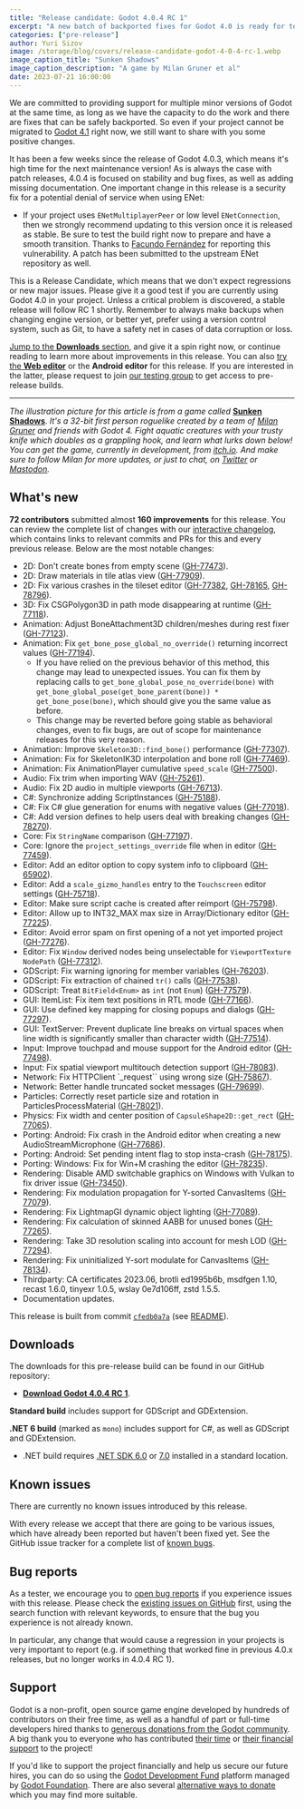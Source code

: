 ```yaml
---
title: "Release candidate: Godot 4.0.4 RC 1"
excerpt: "A new batch of backported fixes for Godot 4.0 is ready for testing! Even if you aren't able to move to Godot 4.1 just yet, we can't leave you without support and improvements."
categories: ["pre-release"]
author: Yuri Sizov
image: /storage/blog/covers/release-candidate-godot-4-0-4-rc-1.webp
image_caption_title: "Sunken Shadows"
image_caption_description: "A game by Milan Gruner et al"
date: 2023-07-21 16:00:00
---
```


We are committed to providing support for multiple minor versions of Godot at the same time, as long as we have the capacity to do the work and there are fixes that can be safely backported. So even if your project cannot be migrated to [Godot 4.1](/article/maintenance-release-godot-4-1-1) right now, we still want to share with you some positive changes.

It has been a few weeks since the release of Godot 4.0.3, which means it's high time for the next maintenance version! As is always the case with patch releases, 4.0.4 is focused on stability and bug fixes, as well as adding missing documentation. One important change in this release is a security fix for a potential denial of service when using ENet:
- If your project uses `ENetMultiplayerPeer` or low level `ENetConnection`, then we strongly recommend updating to this version once it is released as stable. Be sure to test the build right now to prepare and have a smooth transition. Thanks to [Facundo Fernández](https://github.com/Facundo15) for reporting this vulnerability. A patch has been submitted to the upstream ENet repository as well.

This is a Release Candidate, which means that we don't expect regressions or new major issues. Please give it a good test if you are currently using Godot 4.0 in your project. Unless a critical problem is discovered, a stable release will follow RC 1 shortly. Remember to always make backups when changing engine version, or better yet, prefer using a version control system, such as Git, to have a safety net in cases of data corruption or loss.

[Jump to the **Downloads** section](#downloads), and give it a spin right now, or continue reading to learn more about improvements in this release. You can also [try the **Web editor**](https://editor.godotengine.org/releases/4.0.4.rc1/) or the **Android editor** for this release. If you are interested in the latter, please request to join [our testing group](https://groups.google.com/g/godot-testers) to get access to pre-release builds.

-----

*The illustration picture for this article is from a game called* [**Sunken Shadows**](https://alghost.itch.io/sunken-shadows). *It's a 32-bit first person roguelike created by a team of [Milan Gruner](https://gruner.tech/) and friends with Godot 4. Fight aquatic creatures with your trusty knife which doubles as a grappling hook, and learn what lurks down below! You can get the game, currently in development, from [itch.io](https://alghost.itch.io/sunken-shadows). And make sure to follow Milan for more updates, or just to chat, on [Twitter](https://twitter.com/algh0st) or [Mastodon](https://mastodon.gamedev.place/@alghost).*

## What's new

**72 contributors** submitted almost **160 improvements** for this release. You can review the complete list of changes with our [interactive changelog](https://godotengine.github.io/godot-interactive-changelog/#4.0.4-rc1), which contains links to relevant commits and PRs for this and every previous release. Below are the most notable changes:

- 2D: Don't create bones from empty scene ([GH-77473](https://github.com/godotengine/godot/pull/77473)).
- 2D: Draw materials in tile atlas view ([GH-77909](https://github.com/godotengine/godot/pull/77909)).
- 2D: Fix various crashes in the tileset editor ([GH-77382](https://github.com/godotengine/godot/pull/77382), [GH-78165](https://github.com/godotengine/godot/pull/78165), [GH-78796](https://github.com/godotengine/godot/pull/78796)).
- 3D: Fix CSGPolygon3D in path mode disappearing at runtime ([GH-77118](https://github.com/godotengine/godot/pull/77118)).
- Animation: Adjust BoneAttachment3D children/meshes during rest fixer ([GH-77123](https://github.com/godotengine/godot/pull/77123)).
- Animation: Fix `get_bone_pose_global_no_override()` returning incorrect values ([GH-77194](https://github.com/godotengine/godot/pull/77194)).
  - If you have relied on the previous behavior of this method, this change may lead to unexpected issues. You can fix them by replacing calls to `get_bone_global_pose_no_override(bone)` with `get_bone_global_pose(get_bone_parent(bone)) * get_bone_pose(bone)`, which should give you the same value as before.
  - This change may be reverted before going stable as behavioral changes, even to fix bugs, are out of scope for maintenance releases for this very reason.
- Animation: Improve `Skeleton3D::find_bone()` performance ([GH-77307](https://github.com/godotengine/godot/pull/77307)).
- Animation: Fix for SkeletonIK3D interpolation and bone roll ([GH-77469](https://github.com/godotengine/godot/pull/77469)).
- Animation: Fix AnimationPlayer cumulative `speed_scale` ([GH-77500](https://github.com/godotengine/godot/pull/77500)).
- Audio: Fix trim when importing WAV ([GH-75261](https://github.com/godotengine/godot/pull/75261)).
- Audio: Fix 2D audio in multiple viewports ([GH-76713](https://github.com/godotengine/godot/pull/76713)).
- C#: Synchronize adding ScriptInstances ([GH-75188](https://github.com/godotengine/godot/pull/75188)).
- C#: Fix C# glue generation for enums with negative values ([GH-77018](https://github.com/godotengine/godot/pull/77018)).
- C#: Add version defines to help users deal with breaking changes ([GH-78270](https://github.com/godotengine/godot/pull/78270)).
- Core: Fix `StringName` comparison ([GH-77197](https://github.com/godotengine/godot/pull/77197)).
- Core: Ignore the `project_settings_override` file when in editor ([GH-77459](https://github.com/godotengine/godot/pull/77459)).
- Editor: Add an editor option to copy system info to clipboard ([GH-65902](https://github.com/godotengine/godot/pull/65902)).
- Editor: Add a `scale_gizmo_handles` entry to the `Touchscreen` editor settings ([GH-75718](https://github.com/godotengine/godot/pull/75718)).
- Editor: Make sure script cache is created after reimport ([GH-75798](https://github.com/godotengine/godot/pull/75798)).
- Editor: Allow up to INT32_MAX max size in Array/Dictionary editor ([GH-77225](https://github.com/godotengine/godot/pull/77225)).
- Editor: Avoid error spam on first opening of a not yet imported project ([GH-77276](https://github.com/godotengine/godot/pull/77276)).
- Editor: Fix `Window` derived nodes being unselectable for `ViewportTexture` `NodePath` ([GH-77312](https://github.com/godotengine/godot/pull/77312)).
- GDScript: Fix warning ignoring for member variables ([GH-76203](https://github.com/godotengine/godot/pull/76203)).
- GDScript: Fix extraction of chained `tr()` calls ([GH-77538](https://github.com/godotengine/godot/pull/77538)).
- GDScript: Treat `BitField<Enum>` as `int` (not `Enum`) ([GH-77579](https://github.com/godotengine/godot/pull/77579)).
- GUI: ItemList: Fix item text positions in RTL mode ([GH-77166](https://github.com/godotengine/godot/pull/77166)).
- GUI: Use defined key mapping for closing popups and dialogs ([GH-77297](https://github.com/godotengine/godot/pull/77297)).
- GUI: TextServer: Prevent duplicate line breaks on virtual spaces when line width is significantly smaller than character width ([GH-77514](https://github.com/godotengine/godot/pull/77514)).
- Input: Improve touchpad and mouse support for the Android editor ([GH-77498](https://github.com/godotengine/godot/pull/77498)).
- Input: Fix spatial viewport multitouch detection support ([GH-78083](https://github.com/godotengine/godot/pull/78083)).
- Network: Fix HTTPClient `_request`` using wrong size ([GH-75867](https://github.com/godotengine/godot/pull/75867)).
- Network: Better handle truncated socket messages ([GH-79699](https://github.com/godotengine/godot/pull/79699)).
- Particles: Correctly reset particle size and rotation in ParticlesProcessMaterial ([GH-78021](https://github.com/godotengine/godot/pull/78021)).
- Physics: Fix width and center position of `CapsuleShape2D::get_rect` ([GH-77065](https://github.com/godotengine/godot/pull/77065)).
- Porting: Android: Fix crash in the Android editor when creating a new AudioStreamMicrophone ([GH-77686](https://github.com/godotengine/godot/pull/77686)).
- Porting: Android: Set pending intent flag to stop insta-crash ([GH-78175](https://github.com/godotengine/godot/pull/78175)).
- Porting: Windows: Fix for Win+M crashing the editor ([GH-78235](https://github.com/godotengine/godot/pull/78235)).
- Rendering: Disable AMD switchable graphics on Windows with Vulkan to fix driver issue ([GH-73450](https://github.com/godotengine/godot/pull/73450)).
- Rendering: Fix modulation propagation for Y-sorted CanvasItems ([GH-77079](https://github.com/godotengine/godot/pull/77079)).
- Rendering: Fix LightmapGI dynamic object lighting ([GH-77089](https://github.com/godotengine/godot/pull/77089)).
- Rendering: Fix calculation of skinned AABB for unused bones ([GH-77265](https://github.com/godotengine/godot/pull/77265)).
- Rendering: Take 3D resolution scaling into account for mesh LOD ([GH-77294](https://github.com/godotengine/godot/pull/77294)).
- Rendering: Fix uninitialized Y-sort modulate for CanvasItems ([GH-78134](https://github.com/godotengine/godot/pull/78134)).
- Thirdparty: CA certificates 2023.06, brotli ed1995b6b, msdfgen 1.10, recast 1.6.0, tinyexr 1.0.5, wslay 0e7d106ff, zstd 1.5.5.
- Documentation updates.

This release is built from commit [`cfedb0a7a`](https://github.com/godotengine/godot/commit/cfedb0a7a6732ee4bdc5c561bbb27857a890af79) (see [README](https://github.com/godotengine/godot-builds/releases/download/4.0.4-rc1/README.txt)).

## Downloads

The downloads for this pre-release build can be found in our GitHub repository:

* [**Download Godot 4.0.4 RC 1**](https://github.com/godotengine/godot-builds/releases/tag/4.0.4-rc1).

**Standard build** includes support for GDScript and GDExtension.

**.NET 6 build** (marked as `mono`) includes support for C#, as well as GDScript and GDExtension.
- .NET build requires [.NET SDK 6.0](https://dotnet.microsoft.com/en-us/download/dotnet/6.0) or [7.0](https://dotnet.microsoft.com/en-us/download/dotnet/7.0) installed in a standard location.

## Known issues

There are currently no known issues introduced by this release.

With every release we accept that there are going to be various issues, which have already been reported but haven't been fixed yet. See the GitHub issue tracker for a complete list of [known bugs](https://github.com/godotengine/godot/issues?q=is%3Aissue+is%3Aopen+label%3Abug+).

## Bug reports

As a tester, we encourage you to [open bug reports](https://github.com/godotengine/godot/issues) if you experience issues with this release. Please check the [existing issues on GitHub](https://github.com/godotengine/godot/issues) first, using the search function with relevant keywords, to ensure that the bug you experience is not already known.

In particular, any change that would cause a regression in your projects is very important to report (e.g. if something that worked fine in previous 4.0.x releases, but no longer works in 4.0.4 RC 1).

## Support

Godot is a non-profit, open source game engine developed by hundreds of contributors on their free time, as well as a handful of part or full-time developers hired thanks to [generous donations from the Godot community](https://fund.godotengine.org/). A big thank you to everyone who has contributed [their time](https://github.com/godotengine/godot/blob/master/AUTHORS.md) or [their financial support](https://github.com/godotengine/godot/blob/master/DONORS.md) to the project!

If you'd like to support the project financially and help us secure our future hires, you can do so using the [Godot Development Fund](https://fund.godotengine.org/) platform managed by [Godot Foundation](https://godot.foundation/). There are also several [alternative ways to donate](/donate) which you may find more suitable.
